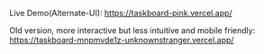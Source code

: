 Live Demo(Alternate-UI):
https://taskboard-pink.vercel.app/

Old version, more interactive but less intuitive and mobile friendly:
https://taskboard-mnpmvde1z-unknownstranger.vercel.app/
